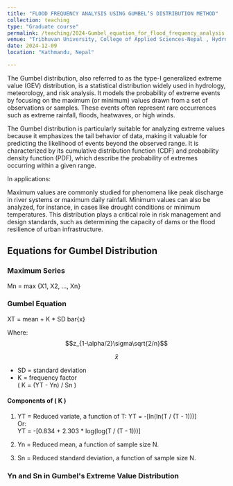 ```yaml
---
title: "FLOOD FREQUENCY ANALYSIS USING GUMBEL’S DISTRIBUTION METHOD"
collection: teaching
type: "Graduate course"
permalink: /teaching/2024-Gumbel_equation_for_flood_frequency_analysis
venue: "Tribhuvan University, College of Applied Sciences-Nepal , Hydrology Department"
date: 2024-12-09
location: "Kathmandu, Nepal"

---
```



The Gumbel distribution, also referred to as the type-I generalized extreme value (GEV) distribution, is a statistical distribution widely used in hydrology, meteorology, and risk analysis. It models the probability of extreme events by focusing on the maximum (or minimum) values drawn from a set of observations or samples. These events often represent rare occurrences such as extreme rainfall, floods, heatwaves, or high winds.

The Gumbel distribution is particularly suitable for analyzing extreme values because it emphasizes the tail behavior of data, making it valuable for predicting the likelihood of events beyond the observed range. It is characterized by its cumulative distribution function (CDF) and probability density function (PDF), which describe the probability of extremes occurring within a given range.

In applications:

Maximum values are commonly studied for phenomena like peak discharge in river systems or maximum daily rainfall.
Minimum values can also be analyzed, for instance, in cases like drought conditions or minimum temperatures.
This distribution plays a critical role in risk management and design standards, such as determining the capacity of dams or the flood resilience of urban infrastructure.

## Equations for Gumbel Distribution

### Maximum Series

Mn = max {X1, X2, ..., Xn}

### Gumbel Equation

XT = mean + K * SD bar{x}

Where:
$$z_{1-\alpha/2}\sigma\sqrt{2/n}$$

$$\bar{x} $$

- SD = standard deviation
- K = frequency factor  
  \( K = (YT - Yn) / Sn \)

#### Components of \( K \)

1. YT = Reduced variate, a function of T:
   YT = -[ln(ln(T / (T - 1)))]  
   Or:  
   YT = -[0.834 + 2.303 * log(log(T / (T - 1)))]  

2. Yn = Reduced mean, a function of sample size N.  
3. Sn = Reduced standard deviation, a function of sample size N.

### Yn and Sn in Gumbel's Extreme Value Distribution
